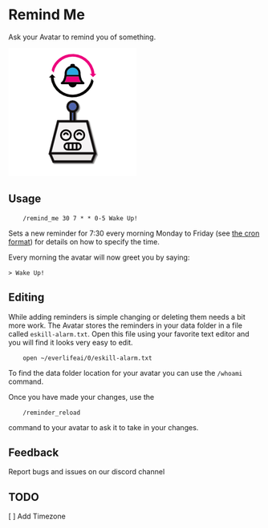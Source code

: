 # Remind Me

Ask your Avatar to remind you of something.

![icon](eskill-alarm.png)

## Usage

        /remind_me 30 7 * * 0-5 Wake Up!

Sets a new reminder for 7:30 every morning Monday to Friday (see
[the cron format](http://crontab.org/)) for details on how to specify
the time.

Every morning the avatar will now greet you by saying:

```
> Wake Up!
```

## Editing
While adding reminders is simple changing or deleting them needs a bit
more work. The Avatar stores the reminders in your data folder in a file
called `eskill-alarm.txt`. Open this file using your favorite text editor
and you will find it looks very easy to edit.

        open ~/everlifeai/0/eskill-alarm.txt

To find the data folder location for your avatar you can use the
`/whoami` command.

Once you have made your changes, use the

        /reminder_reload

command to your avatar to ask it to take in your changes.

## Feedback
Report bugs and issues on our discord channel

## TODO
[ ] Add Timezone
